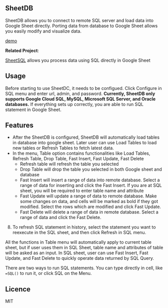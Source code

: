 ## SheetDB
SheetDB allows you to connect to remote SQL server and load data into Google Sheet directly. Porting data from database to Google Sheet allows you easily modify and visualize data.

[demo](https://docs.google.com/spreadsheet/ccc?key=0AlMMHFOg-bRZdHlLR0hEZDBQakhQQ2NsdkJ2NGwyeVE&usp=sharing)

**Related Project**: 

[SheetSQL](https://github.com/Xuefeng-Zhu/SheetSQL) allows you process data using SQL directly in Google Sheet

## Usage
Before starting to use SheetDC, it needs to be configued. Click Configure in SQL menu and enter url, admin, and password. **Currently, SheetDB only supports  Google Cloud SQL, MySQL, Microsoft SQL Server, and Oracle databases.** If everything sets up correctly, you are able to run SQL statement in Google Sheet.

## Features

* After the SheetDB is configured, SheetDB will automatically load tables in database into google sheet. Later user can use Load Tables to load new tables or Refresh Tables to fetch latest data.
* In the menu, Table option contains functionalities like Load Tables, Refresh Table, Drop Table, Fast Insert, Fast Update,
Fast Delete
	* Refresh table will refresh the table you selected
	* Drop Table will drop the table you selected in both Google sheet and database 
	* Fast Insert will insert a range of data into remote database. Select a range of data for inserting and click the Fast Insert. If you are at SQL sheet, you will be required to enter table name and attribute 
	* Fast Update will update a range of data to remote database. Make some changes on data, and cells will be marked as bold if they got modified. Select the rows which are modified and click Fast Update.
	* Fast Delete will delete a range of data in remote database. Select a range of data and click the Fast Delete.
8. To refresh SQL statement in history, select the statement you want to reexecute in the SQL sheet,
and then click Refresh in SQL menu.

All the functions in Table menu will automatically apply to current table sheet, but if user uses them in SQL Sheet, table name and attributes of table will be asked as an input. In SQL sheet, user can use Fast Insert, Fast Update, and Fast Delete to quickly operate data returned by SQL Query.

There are two ways to run SQL statements. You can type directly in cell, like `=SQL()` to run it, or click SQL on the Menu.

## Licence
MIT


